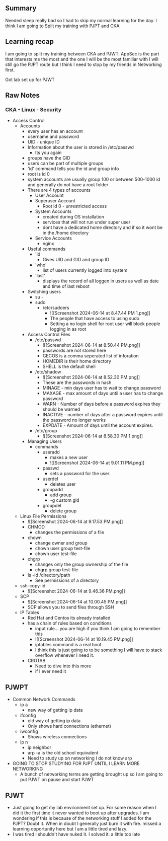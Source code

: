 ## Summary
Needed sleep really bad so I had to skip my normal learning for the day. I think I am going to Split my training with PJPT and CKA

## Learning recap
I am going to split my training between CKA and PJWT. AppSec is the part that interests me the most and the one I will be the most familiar with I will still go the PJPT route but I think I need to stop by my friends in Networking first.

Got lab set up for PJWT

## Raw Notes

### CKA - Linux - Security
- Access Control
	- Accounts
		- every user has an account
		- username and password
		- UID - unique ID
		- Information about the user is stored in /etc/passwd
			- Its you again
		- groups have the GID
		- users can be part of multiple groups
		- 'id' command tells you the id and group info
		- root is id 0
		- system accounts are usually group 100 or between 500-1000 id and generally do not have a root folder
		- There are 4 types of accounts
			- User Account
			- Superuser Account
				- Root id 0 - unrestricted access
			- System Accounts
				- created during OS installation
				- services that will not run under super user
				- dont have a dedicated home directory and if so it wont be in the /home directory
			- Service Accounts
				- nginx
		- Useful commands
			- 'id
				- Gives UID and GID and group ID
			- 'who'
				- list of users currently logged into system
			- 'last'
				- displays the record of all loggen in users as well as date and time of last reboot
		- Switching users
			- su - 
			- sudo
				- /etc/sudoers
					- ![[Screenshot 2024-06-14 at 8.47.44 PM 1.png]]
					- The people that have access to using sudo
					- Setting a no login shell for root user will block people logging in as root
		- Access Control Files
			- /etc/passwd
				- ![[Screenshot 2024-06-14 at 8.50.44 PM.png]]
				- passwords are not stored here
				- GECOS is a comma seperated list of inforation
				- HOMEDIR is their home directory
				- SHELL is the default shell
			- /etc/shadow
				- ![[Screenshot 2024-06-14 at 8.52.30 PM.png]]
				- These are the passwords in hash
				- MINAGE - min days user has to wait to change password
				- MAXAGE - max amount of days until a user has to change password
				- WARN - Number of days before a password expires they should be warned
				- INACTIVE - number of days after a password expires until the password no longer works
				- EXPDATE - Amount of days until the account expires.
			- /etc/group
				- ![[Screenshot 2024-06-14 at 8.58.30 PM 1.png]]
		- Managing Users
			- commands
				- useradd
					- makes a new user
					- ![[Screenshot 2024-06-14 at 9.01.11 PM.png]]
				- passwd
					- sets a password for the user
				- userdel 
					- deletes user
				- groupadd 
					- add group
					- -g custom gid
				- groupdel
					- delete group
	- Linux File Permissions
		- ![[Screenshot 2024-06-14 at 9.17.53 PM.png]]
		- CHMOD
			- changes the permissions of a file
		- chown
			- change owner and group
			- chown user:group test-file
			- chown user test-file
		- chgrp
			- changes only the group ownership of the file
			- chgrp group test-file
		- ls -ld /directory/path
			- See permissions of a directory
	- ssh-copy-id
		- ![[Screenshot 2024-06-14 at 9.46.36 PM.png]]
	- SCP
		- ![[Screenshot 2024-06-14 at 10.00.45 PM.png]]
		- SCP allows you to send files through SSH
	- IP Tables
		- Red Hat and Centos its already installed
		- has a chain of rules based on conditions
			- input rule... you are high if you think I am going to remember this
			- ![[Screenshot 2024-06-14 at 10.19.45 PM.png]]
			- iptables command is a real hoot
			- I think this is just going to to be something I will have to stack overflow whenever I need it.
		- CROTAB
			- Need to dive into this more
			- if I ever need it

## PJWPT
- Common Network Commands
	- ip a
		- new way of getting ip data
	- ifconfig
		- old way of getting ip data
		- Only shows hard connections (ethernet)
	- iwconfig
		- Shows wireless connections
	- ip n
		- ip neighbor
		- arp -a is the old school equivalent
		- Need to study up on networking I do not know arp
- GOING TO STOP STUDYING FOR PJPT UNTIL I LEARN MORE NETWORKING
	- A bunch of networking terms are getting brought up so I am going to put PJWT on pause and start PJWT

## PJWT
- Just going to get my lab environment set up. For some reason when I did it the first time it never wanted to boot up after upgrades. I am wondering if this is because of the networking stuff I added for the PJPT? Doubt it. When in doubt I generally just burn it with fire. missed a learning opportunity here but I am a little tired and lazy.
- I was tired I shouldn't have nuked it. I solved it. a little too late







